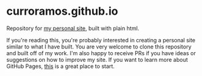 # curroramos.github.io
Repository for [my personal site](https://Fbohu.github.io/), built with plain html.

If you're reading this, you're probably interested in creating a personal site similar to what I have built. You are very welcome to clone this repository and built off of my work. I'm also happy to receive PRs if you have ideas or suggestions on how to improve my site. If you want to learn more about GitHub Pages, [this](https://pages.github.com/) is a great place to start.
